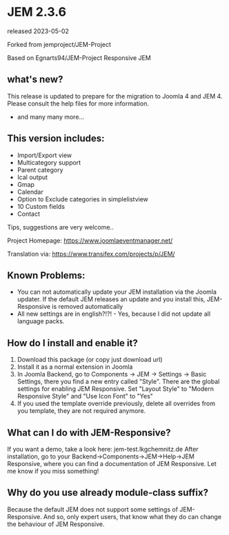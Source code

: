 # JEM 2.3.6
released 2023-05-02

Forked from jemproject/JEM-Project

Based on Egnarts94/JEM-Project Responsive JEM

## what's new?
This release is updated to prepare for the migration to Joomla 4 and JEM 4.
Please consult the help files for more information.

- and many many more...

## This version includes:
- Import/Export view
- Multicategory support
- Parent category
- Ical output
- Gmap
- Calendar
- Option to Exclude categories in simplelistview
- 10 Custom fields
- Contact

Tips, suggestions are very welcome..

Project Homepage: https://www.joomlaeventmanager.net/

Translation via:  https://www.transifex.com/projects/p/JEM/

## Known Problems:
- You can not automatically update your JEM installation via the Joomla updater. If the default JEM releases an update and you install this, JEM-Responsive is removed automatically
- All new settings are in english?!?! - Yes, because I did not update all language packs.

## How do I install and enable it?
1. Download this package (or copy just download url)
2. Install it as a normal extension in Joomla
3. In Joomla Backend, go to Components -> JEM -> Settings -> Basic Settings, there you find a new entry called "Style". There are the global settings for enabling JEM Responsive. Set "Layout Style" to "Modern Responsive Style" and "Use Icon Font" to "Yes"
4. If you used the template override previously, delete all overrides from you template, they are not required anymore.

## What can I do with JEM-Responsive?
If you want a demo, take a look here: jem-test.lkgchemnitz.de 
After installation, go to your Backend->Components->JEM->Help->JEM Responsive, where you can find a documentation of JEM Responsive. Let me know if you miss something!

## Why do you use already module-class suffix?
Because the default JEM does not support some settings of JEM-Responsive. And so, only expert users, that know what they do can change the behaviour of JEM Responsive.
